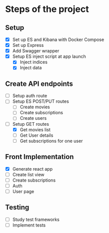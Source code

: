 # Steps of the project

## Setup

- [x] Set up ES and Kibana with Docker Compose
- [x] Set up Express
- [x] Add Swagger wrapper
- [x] Setup ES inject script at app launch
  - [x] Inject indices
  - [x] Inject data
  
## Create API endpoints

- [ ] Setup auth route
- [ ] Setup ES POST/PUT routes
  - [ ] Create movies
  - [ ] Create subscriptions
  - [ ] Create users
- [ ] Setup GET routes
  - [x] Get movies list
  - [ ] Get User details
  - [ ] Get subscriptions for one user

## Front Implementation

- [x] Generate react app
- [ ] Create list view
- [ ] Create subscriptions
- [ ] Auth
- [ ] User page

## Testing

- [ ] Study test frameworks
- [ ] Implement tests